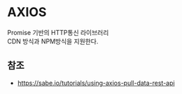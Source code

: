 # AXIOS

Promise 기반의 HTTP통신 라이브러리<br>
CDN 방식과 NPM방식을 지원한다.


## 참조
- https://sabe.io/tutorials/using-axios-pull-data-rest-api